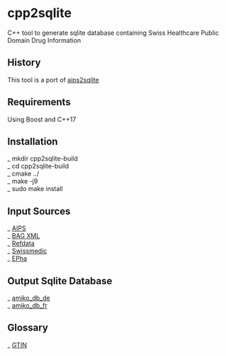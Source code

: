 # cpp2sqlite
C++ tool to generate sqlite database containing Swiss Healthcare Public Domain Drug Information
## History
This tool is a port of [aips2sqlite](https://github.com/zdavatz/aips2sqlite)
## Requirements
Using Boost and C++17 
## Installation
_ mkdir cpp2sqlite-build\
_ cd cpp2sqlite-build\
_ cmake ../\
_ make -j9\
_ sudo make install
## Input Sources
_ [AIPS](http://download.swissmedicinfo.ch)\
_ [BAG XML](http://www.spezialitätenliste.ch/File.axd?file=XMLPublications.zip)\
_ [Refdata](https://www.refdata.ch/content/page_1.aspx?Nid=6&Aid=628&ID=291)\
_ [Swissmedic](https://www.swissmedic.ch/dam/swissmedic/de/dokumente/listen/excel-version_zugelasseneverpackungen.xlsx.download.xlsx/excel-version_zugelasseneverpackungen.xlsx)\
_ [EPha](http://download.epha.ch/data/matrix/matrix.csv)
## Output Sqlite Database
_ [amiko_db_de](http://pillbox.oddb.org/amiko_db_full_idx_de.zip)\
_ [amiko_db_fr](http://pillbox.oddb.org/amiko_db_full_idx_fr.zip)
## Glossary
_ [GTIN](http://www.ywesee.com/Main/EANCode)
